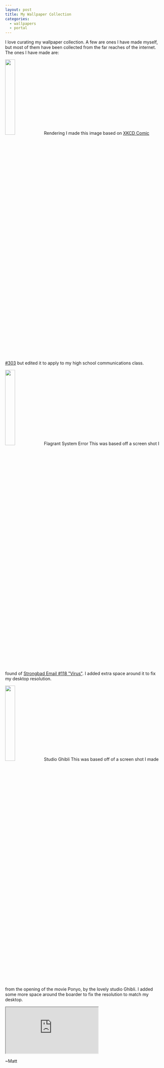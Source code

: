 ```yaml
---
layout: post
title: My Wallpaper Collection
categories:
  - wallpapers
  - portal
---
```


I love curating my wallpaper collection.  A few are ones I have made myself, but most of them have been collected from the far reaches of the internet. The ones I have made are:

<img src="https://photos-2.dropbox.com/i/o/zZxOVrghIRgiBKvQ7TvaNoiaU4sVEs9mbkNq-FE3cIw/1667359/1317096000/06769ab" width="25%" height="25%">Rendering</img>
I made this image based on [XKCD Comic #303](http://xkcd.com/303/) but edited it to apply to my high school communications class.

<img src="https://photos-2.dropbox.com/i/o/APVdbjf_sfHllxNsb6DEi9tfcqj_r7LbK-CVatG1J8U/1667359/1317096000/356d69b" width="25%" height="25%">Flagrant System Error</img>
This was based off a screen shot I found of [Strongbad Email #118 "Virus"](http://www.homestarrunner.com/sbemail118.html). I added extra space around it to fix my desktop resolution.

<img src="https://photos-6.dropbox.com/i/o/PLdxrho37OYfyNYrWT8bMHLQppKEQGz7RiIBzis1ThU/1667359/1317096000/84f511d" width="25%" height="25%">Studio Ghibli</img>
This was based off of a screen shot I made from the opening of the movie Ponyo, by the lovely studio Ghibli.  I added some more space around the boarder to fix the resolution to match my desktop.

<iframe src="https://www.dropbox.com/gallery/1667359/1/Wallpapers?h=c05e49"> </iframe>

~Matt
